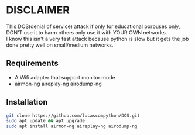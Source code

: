 # DISCLAIMER
This DOS(denial of service) attack if only for educational porpuses only, DON'T use it to harm others only use it with YOUR OWN networks.<br />
I know this isn't a very fast attack because python is slow but it gets the job done pretty well on small/medium networks.


## Requirements
- A Wifi adapter that support monitor mode
- airmon-ng aireplay-ng airodump-ng

## Installation
```sh
git clone https://github.com/lucascompython/DOS.git
sudo apt update && apt upgrade
sudo apt install airmon-ng aireplay-ng airodump-ng
```
